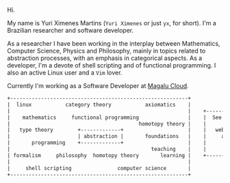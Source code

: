 Hi.

My name is Yuri Ximenes Martins (`Yuri Ximenes` or just `yx`, for short). I'm a Brazilian researcher and software developer.

As a researcher I have been working in the interplay between Mathematics, Computer Science, Physics and Philosophy, mainly in topics related to abstraction processes, with an emphasis in categorical aspects. As a developer, I'm a devote of shell scripting and of functional programming. I also an active Linux user and a `Vim` lover.

Currently I'm working as a Software Developer at [Magalu Cloud](https://magalu.cloud).

```rst
+----------------------------------------------------------+  
|  linux           category theory           axiomatics    |  
|                                                          |    +---------------------------------------------------------------------+
|    mathematics     functional programming                |    |  See also:                                                          |
|                                          homotopy theory |    |                                                                     |
|   type theory        +-------------+                     |    |   website: https://yx.dev.br                                        |
|                      | abstraction |       foundations   |    |     arxiv: https://arxiv.org/a/martins_y_1.html                     |
|       programming    +-------------+                     |    |       HAL: https://hal.science/search/index/?q=yuri-ximenes-martins |
|                                              teaching    |    |                                                                     |
| formalism     philosophy  homotopy theory       learning |    +---------------------------------------------------------------------+
|                                                          |
|     shell scripting               computer science       |
+----------------------------------------------------------+
```
